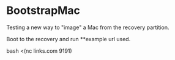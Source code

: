 # BootstrapMac
Testing a new way to "image" a Mac from the recovery partition.

Boot to the recovery and run 
**example url used. 


bash <(nc links.com 9191)
